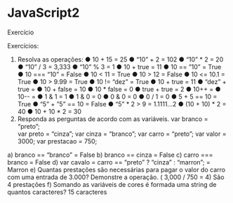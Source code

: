 # JavaScript2
Exercício

Exercícios:
1. Resolva as operações:
● 10 + 15 = 25
● “10” + 2 = 102
● “10” * 2 = 20
● “10” / 3 = 3,333
● “10” % 3 = 1
● 10 + true = 11 
● 10 == ”10” = True
● 10 === “10” = False
● 10 < 11 = True
● 10 > 12 = False
● 10 <= 10.1 = True
● 10 > 9.99 = True
● 10 != “dez” = True
● 10 + true = 11
● “dez” + true = 
● 10 + false = 10
● 10 * false = 0
● true + true = 2 
● 10++ =
● 10-- =
● 1 & 1 = 1
● 1 & 0 = 0
● 0 & 0 = 0 
● 0 / 1 = 0
● 5 + 5 == 10 = True
● “5” + ”5” == 10 = False
● “5” * 2 > 9 = 1.1111...2
● (10 + 10) * 2 = 40
● 10 + 10 * 2 = 30
2. Responda as perguntas de acordo com as variáveis.
var branco = “preto”;  
var preto = “cinza”; 
var cinza = “branco”;
var carro = “preto”;
var valor = 3000; var
prestacao = 750;

a) branco == “branco”  = False
b) branco == cinza     = False
c) carro === branco    = False
d) var cavalo = carro == “preto” ? “cinza” : “marron”;  = Marron 
e) Quantas prestações são necessárias para pagar o valor do carro com uma entrada
de 3.000? Demonstre a operação.   ( 3,000 / 750 = 4) São 4 prestações 
f) Somando as variáveis de cores é formada uma string de quantos caracteres? 15 caracteres
